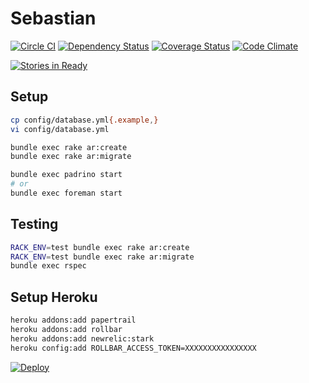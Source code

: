 # Sebastian
[![Circle CI](https://circleci.com/gh/sue445/sebastian-badge/tree/master.svg?style=svg)](https://circleci.com/gh/sue445/sebastian-badge/tree/master)
[![Dependency Status](https://gemnasium.com/sue445/sebastian-badge.svg)](https://gemnasium.com/sue445/sebastian-badge)
[![Coverage Status](https://coveralls.io/repos/sue445/sebastian-badge/badge.svg)](https://coveralls.io/r/sue445/sebastian-badge)
[![Code Climate](https://codeclimate.com/github/sue445/sebastian-badge/badges/gpa.svg)](https://codeclimate.com/github/sue445/sebastian-badge)

[![Stories in Ready](https://badge.waffle.io/sue445/sebastian-badge.svg?label=ready&title=Ready)](http://waffle.io/sue445/sebastian-badge)

## Setup
```bash
cp config/database.yml{.example,}
vi config/database.yml

bundle exec rake ar:create
bundle exec rake ar:migrate

bundle exec padrino start
# or
bundle exec foreman start
```

## Testing
```bash
RACK_ENV=test bundle exec rake ar:create
RACK_ENV=test bundle exec rake ar:migrate
bundle exec rspec
```

## Setup Heroku
```bash
heroku addons:add papertrail
heroku addons:add rollbar
heroku addons:add newrelic:stark
heroku config:add ROLLBAR_ACCESS_TOKEN=XXXXXXXXXXXXXXXX
```

[![Deploy](https://www.herokucdn.com/deploy/button.png)](https://heroku.com/deploy)
